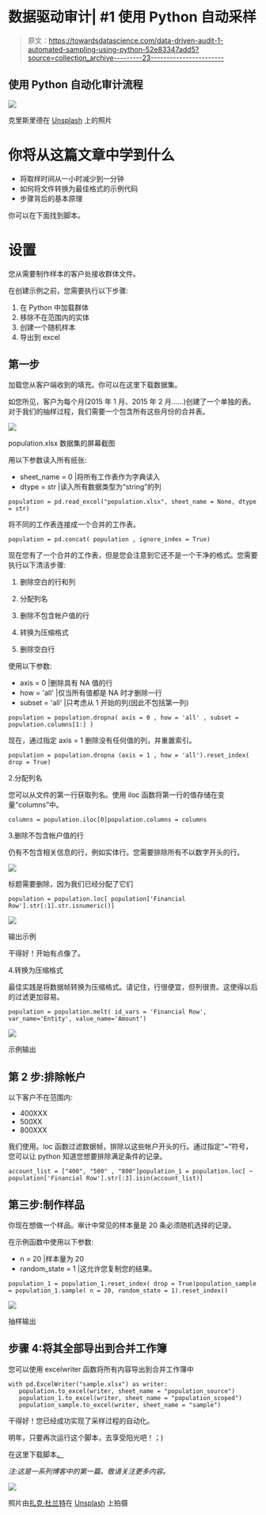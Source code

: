 # 数据驱动审计| #1 使用 Python 自动采样

> 原文：<https://towardsdatascience.com/data-driven-audit-1-automated-sampling-using-python-52e83347add5?source=collection_archive---------23----------------------->

## 使用 Python 自动化审计流程

![](img/4de8f7640e3afbe0c5be76ce8e52bac7.png)

克里斯里德在 [Unsplash](https://unsplash.com?utm_source=medium&utm_medium=referral) 上的照片

# 你将从这篇文章中学到什么

*   将取样时间从一小时减少到一分钟
*   如何将文件转换为最佳格式的示例代码
*   步骤背后的基本原理

你可以在下面找到脚本。

# 设置

您从需要制作样本的客户处接收群体文件。

在创建示例之前，您需要执行以下步骤:

1.  在 Python 中加载群体
2.  移除不在范围内的实体
3.  创建一个随机样本
4.  导出到 excel

## 第一步

加载您从客户端收到的填充。你可以在这里下载数据集。

如您所见，客户为每个月(2015 年 1 月、2015 年 2 月……)创建了一个单独的表。对于我们的抽样过程，我们需要一个包含所有这些月份的合并表。

![](img/84f2cd35670586642c1d0a343b07639f.png)

population.xlsx 数据集的屏幕截图

用以下参数读入所有纸张:

*   sheet_name = 0 |将所有工作表作为字典读入
*   dtype = str |读入所有数据类型为“string”的列

```
population = pd.read_excel("population.xlsx", sheet_name = None, dtype = str)
```

将不同的工作表连接成一个合并的工作表。

```
population = pd.concat( population , ignore_index = True)
```

现在您有了一个合并的工作表，但是您会注意到它还不是一个干净的格式。您需要执行以下清洁步骤:

1.  删除空白的行和列
2.  分配列名
3.  删除不包含帐户值的行
4.  转换为压缩格式

1.  删除空白行

使用以下参数:

*   axis = 0 |删除具有 NA 值的行
*   how = 'all' |仅当所有值都是 NA 时才删除一行
*   subset = 'all' |只考虑从 1 开始的列(因此不包括第一列)

```
population = population.dropna( axis = 0 , how = 'all' , subset = population.columns[1:] )
```

现在，通过指定 axis = 1 删除没有任何值的列，并重置索引。

```
population = population.dropna (axis = 1 , how = 'all').reset_index( drop = True)
```

2.分配列名

您可以从文件的第一行获取列名。使用 iloc 函数将第一行的值存储在变量“columns”中。

```
columns = population.iloc[0]population.columns = columns
```

3.删除不包含帐户值的行

仍有不包含相关信息的行，例如实体行。您需要排除所有不以数字开头的行。

![](img/a4b66659ccce228ce0ddbf554a82e4cc.png)

标题需要删除，因为我们已经分配了它们

```
population = population.loc[ population['Financial Row'].str[:1].str.isnumeric()]
```

![](img/912d71d24390b1da23ddb49f0be290c0.png)

输出示例

干得好！开始有点像了。

4.转换为压缩格式

最佳实践是将数据帧转换为压缩格式。请记住，行很便宜，但列很贵。这使得以后的过滤更加容易。

```
population = population.melt( id_vars = 'Financial Row', var_name='Entity', value_name='Amount')
```

![](img/f7d632626b79b487bd5eb00a4c9bb3e8.png)

示例输出

## 第 2 步:排除帐户

以下客户不在范围内:

*   400XXX
*   500XX
*   800XXX

我们使用。loc 函数过滤数据帧，排除以这些帐户开头的行。通过指定“~”符号，您可以让 python 知道您想要排除满足条件的记录。

```
account_list = ["400", "500" , "800"]population_1 = population.loc[ ~ population['Financial Row'].str[:3].isin(account_list)]
```

## 第三步:制作样品

你现在想做一个样品。审计中常见的样本量是 20 条必须随机选择的记录。

在示例函数中使用以下参数:

*   n = 20 |样本量为 20
*   random_state = 1 |这允许您复制您的结果。

```
population_1 = population_1.reset_index( drop = True)population_sample = population_1.sample( n = 20, random_state = 1).reset_index()
```

![](img/45d248a392613f053f00ad2e9304bd2d.png)

抽样输出

## 步骤 4:将其全部导出到合并工作簿

您可以使用 excelwriter 函数将所有内容导出到合并工作簿中

```
with pd.ExcelWriter("sample.xlsx") as writer:
   population.to_excel(writer, sheet_name = "population_source")   
   population_1.to_excel(writer, sheet_name = "population_scoped")
   population_sample.to_excel(writer, sheet_name = "sample")
```

干得好！您已经成功实现了采样过程的自动化。

明年，只要再次运行这个脚本，去享受阳光吧！；)

在这里下载脚本[。](https://colab.research.google.com/drive/1FBiImj67u7q2GgnwIBN0YV6zamfESgRz?usp=sharing)

*注:这是一系列博客中的第一篇。敬请关注更多内容。*

![](img/b42a71a17d66f5fce0db07d226d5d192.png)

照片由[扎克·杜兰特](https://unsplash.com/@zacdurant?utm_source=medium&utm_medium=referral)在 [Unsplash](https://unsplash.com?utm_source=medium&utm_medium=referral) 上拍摄